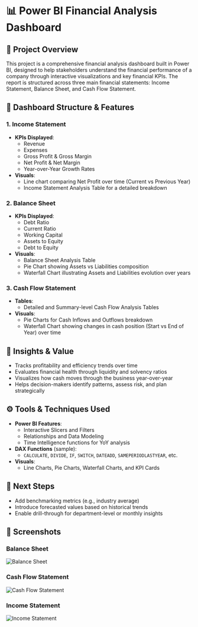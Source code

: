 # 📊 Power BI Financial Analysis Dashboard

## 📁 Project Overview  
This project is a comprehensive financial analysis dashboard built in Power BI, designed to help stakeholders understand the financial performance of a company through interactive visualizations and key financial KPIs. The report is structured across three main financial statements: Income Statement, Balance Sheet, and Cash Flow Statement.

## 📌 Dashboard Structure & Features

### 1. Income Statement
- **KPIs Displayed**:  
  - Revenue  
  - Expenses  
  - Gross Profit & Gross Margin  
  - Net Profit & Net Margin  
  - Year-over-Year Growth Rates  
- **Visuals**:  
  - Line chart comparing Net Profit over time (Current vs Previous Year)  
  - Income Statement Analysis Table for a detailed breakdown  

### 2. Balance Sheet
- **KPIs Displayed**:  
  - Debt Ratio  
  - Current Ratio  
  - Working Capital  
  - Assets to Equity  
  - Debt to Equity  
- **Visuals**:  
  - Balance Sheet Analysis Table  
  - Pie Chart showing Assets vs Liabilities composition  
  - Waterfall Chart illustrating Assets and Liabilities evolution over years  

### 3. Cash Flow Statement
- **Tables**:  
  - Detailed and Summary-level Cash Flow Analysis Tables  
- **Visuals**:  
  - Pie Charts for Cash Inflows and Outflows breakdown  
  - Waterfall Chart showing changes in cash position (Start vs End of Year) over time  

## 🧠 Insights & Value
- Tracks profitability and efficiency trends over time  
- Evaluates financial health through liquidity and solvency ratios  
- Visualizes how cash moves through the business year-over-year  
- Helps decision-makers identify patterns, assess risk, and plan strategically  

## ⚙️ Tools & Techniques Used
- **Power BI Features**:  
  - Interactive Slicers and Filters  
  - Relationships and Data Modeling  
  - Time Intelligence functions for YoY analysis  
- **DAX Functions** (sample):  
  - `CALCULATE`, `DIVIDE`, `IF`, `SWITCH`, `DATEADD`, `SAMEPERIODLASTYEAR`, etc.  
- **Visuals**:  
  - Line Charts, Pie Charts, Waterfall Charts, and KPI Cards  

## 📌 Next Steps
- Add benchmarking metrics (e.g., industry average)  
- Introduce forecasted values based on historical trends  
- Enable drill-through for department-level or monthly insights  




## 📸 Screenshots  

### Balance Sheet
![Balance Sheet](https://github.com/sofoq/Power_BI_Finance_Dashboard/blob/main/Balance-Sheet.png)  

### Cash Flow Statement  
![Cash Flow Statement](https://github.com/sofoq/Power_BI_Finance_Dashboard/blob/main/Cash-Flow-Statement.png)  

### Income Statement  
![Income Statement](https://github.com/sofoq/Power_BI_Finance_Dashboard/blob/main/Income-Statement.png)  

